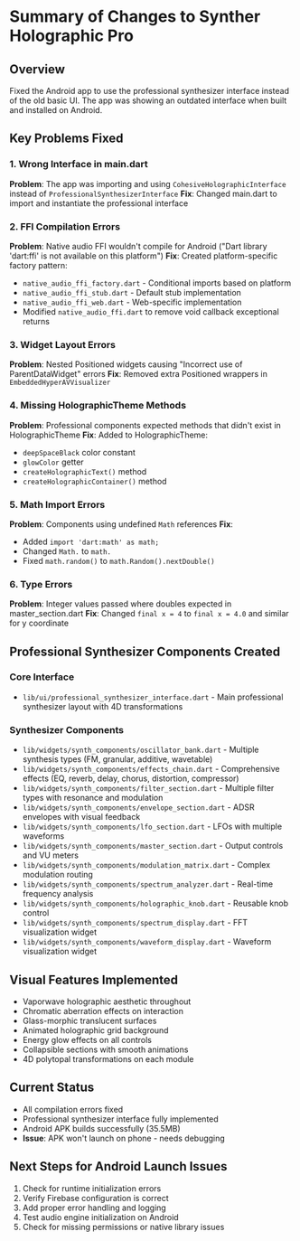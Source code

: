 # Summary of Changes to Synther Holographic Pro

## Overview
Fixed the Android app to use the professional synthesizer interface instead of the old basic UI. The app was showing an outdated interface when built and installed on Android.

## Key Problems Fixed

### 1. Wrong Interface in main.dart
**Problem**: The app was importing and using `CohesiveHolographicInterface` instead of `ProfessionalSynthesizerInterface`
**Fix**: Changed main.dart to import and instantiate the professional interface

### 2. FFI Compilation Errors
**Problem**: Native audio FFI wouldn't compile for Android ("Dart library 'dart:ffi' is not available on this platform")
**Fix**: Created platform-specific factory pattern:
- `native_audio_ffi_factory.dart` - Conditional imports based on platform
- `native_audio_ffi_stub.dart` - Default stub implementation
- `native_audio_ffi_web.dart` - Web-specific implementation
- Modified `native_audio_ffi.dart` to remove void callback exceptional returns

### 3. Widget Layout Errors
**Problem**: Nested Positioned widgets causing "Incorrect use of ParentDataWidget" errors
**Fix**: Removed extra Positioned wrappers in `EmbeddedHyperAVVisualizer`

### 4. Missing HolographicTheme Methods
**Problem**: Professional components expected methods that didn't exist in HolographicTheme
**Fix**: Added to HolographicTheme:
- `deepSpaceBlack` color constant
- `glowColor` getter
- `createHolographicText()` method
- `createHolographicContainer()` method

### 5. Math Import Errors
**Problem**: Components using undefined `Math` references
**Fix**: 
- Added `import 'dart:math' as math;`
- Changed `Math.` to `math.`
- Fixed `math.random()` to `math.Random().nextDouble()`

### 6. Type Errors
**Problem**: Integer values passed where doubles expected in master_section.dart
**Fix**: Changed `final x = 4` to `final x = 4.0` and similar for y coordinate

## Professional Synthesizer Components Created

### Core Interface
- `lib/ui/professional_synthesizer_interface.dart` - Main professional synthesizer layout with 4D transformations

### Synthesizer Components
- `lib/widgets/synth_components/oscillator_bank.dart` - Multiple synthesis types (FM, granular, additive, wavetable)
- `lib/widgets/synth_components/effects_chain.dart` - Comprehensive effects (EQ, reverb, delay, chorus, distortion, compressor)
- `lib/widgets/synth_components/filter_section.dart` - Multiple filter types with resonance and modulation
- `lib/widgets/synth_components/envelope_section.dart` - ADSR envelopes with visual feedback
- `lib/widgets/synth_components/lfo_section.dart` - LFOs with multiple waveforms
- `lib/widgets/synth_components/master_section.dart` - Output controls and VU meters
- `lib/widgets/synth_components/modulation_matrix.dart` - Complex modulation routing
- `lib/widgets/synth_components/spectrum_analyzer.dart` - Real-time frequency analysis
- `lib/widgets/synth_components/holographic_knob.dart` - Reusable knob control
- `lib/widgets/synth_components/spectrum_display.dart` - FFT visualization widget
- `lib/widgets/synth_components/waveform_display.dart` - Waveform visualization widget

## Visual Features Implemented
- Vaporwave holographic aesthetic throughout
- Chromatic aberration effects on interaction
- Glass-morphic translucent surfaces
- Animated holographic grid background
- Energy glow effects on all controls
- Collapsible sections with smooth animations
- 4D polytopal transformations on each module

## Current Status
- All compilation errors fixed
- Professional synthesizer interface fully implemented
- Android APK builds successfully (35.5MB)
- **Issue**: APK won't launch on phone - needs debugging

## Next Steps for Android Launch Issues
1. Check for runtime initialization errors
2. Verify Firebase configuration is correct
3. Add proper error handling and logging
4. Test audio engine initialization on Android
5. Check for missing permissions or native library issues